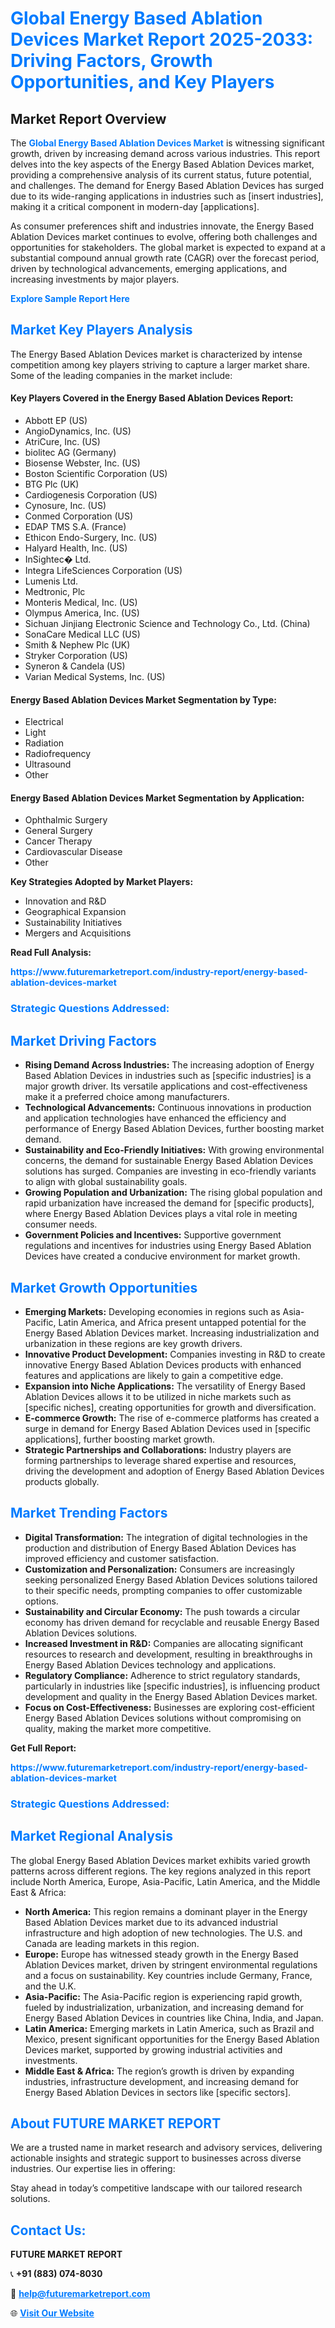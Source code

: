 <h1 style="color: #007BFF;">Global Energy Based Ablation Devices Market Report 2025-2033: Driving Factors, Growth Opportunities, and Key Players</h1>

<section id="overview">
<h2>Market Report Overview</h2>
<p>The <a href="https://www.futuremarketreport.com/industry-report/energy-based-ablation-devices-market" style="color: #007BFF; text-decoration: none;"><strong>Global Energy Based Ablation Devices Market</strong></a> is witnessing significant growth, driven by increasing demand across various industries. This report delves into the key aspects of the Energy Based Ablation Devices market, providing a comprehensive analysis of its current status, future potential, and challenges. The demand for Energy Based Ablation Devices has surged due to its wide-ranging applications in industries such as [insert industries], making it a critical component in modern-day [applications].</p>
<p>As consumer preferences shift and industries innovate, the Energy Based Ablation Devices market continues to evolve, offering both challenges and opportunities for stakeholders. The global market is expected to expand at a substantial compound annual growth rate (CAGR) over the forecast period, driven by technological advancements, emerging applications, and increasing investments by major players.</p>
</section>

<section id="overview">
<p><a href="https://www.futuremarketreport.com/request-sample/reportId=58399" style="color: #007BFF; text-decoration: none;"><strong>Explore Sample Report Here</strong></a></p>
</section>

<section id="key-players">
<h2 style="color: #007BFF;">Market Key Players Analysis</h2>
<p>The Energy Based Ablation Devices market is characterized by intense competition among key players striving to capture a larger market share. Some of the leading companies in the market include:</p>
<h4>Key Players Covered in the Energy Based Ablation Devices Report:</h4>
<ul><li>Abbott EP (US)</li><li>AngioDynamics, Inc. (US)</li><li>AtriCure, Inc. (US)</li><li>biolitec AG (Germany)</li><li>Biosense Webster, Inc. (US)</li><li>Boston Scientific Corporation (US)</li><li>BTG Plc (UK)</li><li>Cardiogenesis Corporation (US)</li><li>Cynosure, Inc. (US)</li><li>Conmed Corporation (US)</li><li>EDAP TMS S.A. (France)</li><li>Ethicon Endo-Surgery, Inc. (US)</li><li>Halyard Health, Inc. (US)</li><li>InSightec� Ltd.</li><li>Integra LifeSciences Corporation (US)</li><li>Lumenis Ltd.</li><li>Medtronic, Plc</li><li>Monteris Medical, Inc. (US)</li><li>Olympus America, Inc. (US)</li><li>Sichuan Jinjiang Electronic Science and Technology Co., Ltd. (China)</li><li>SonaCare Medical LLC (US)</li><li>Smith &amp; Nephew Plc (UK)</li><li>Stryker Corporation (US)</li><li>Syneron &amp; Candela (US)</li><li>Varian Medical Systems, Inc. (US)</li></ul>
<h4>Energy Based Ablation Devices Market Segmentation by Type:</h4>
<ul><li>Electrical</li><li>Light</li><li>Radiation</li><li>Radiofrequency</li><li>Ultrasound</li><li>Other</li></ul>

<h4>Energy Based Ablation Devices Market Segmentation by Application:</h4>
<ul><li>Ophthalmic Surgery</li><li>General Surgery</li><li>Cancer Therapy</li><li>Cardiovascular Disease</li><li>Other</li></ul>
<p><strong>Key Strategies Adopted by Market Players:</strong></p>
<ul>
<li>Innovation and R&D</li>
<li>Geographical Expansion</li>
<li>Sustainability Initiatives</li>
<li>Mergers and Acquisitions</li>
</ul>
</section>

<section>
<p><strong>Read Full Analysis: </strong></p><a href="https://www.futuremarketreport.com/industry-report/energy-based-ablation-devices-market" style="color: #007BFF; text-decoration: none;"><strong>https://www.futuremarketreport.com/industry-report/energy-based-ablation-devices-market</strong></a>
<h3 style="color: #007BFF;">Strategic Questions Addressed:</h3>
</section>

<section id="driving-factors">
<h2 style="color: #007BFF;">Market Driving Factors</h2>
<ul>
<li><strong>Rising Demand Across Industries:</strong> The increasing adoption of Energy Based Ablation Devices in industries such as [specific industries] is a major growth driver. Its versatile applications and cost-effectiveness make it a preferred choice among manufacturers.</li>
<li><strong>Technological Advancements:</strong> Continuous innovations in production and application technologies have enhanced the efficiency and performance of Energy Based Ablation Devices, further boosting market demand.</li>
<li><strong>Sustainability and Eco-Friendly Initiatives:</strong> With growing environmental concerns, the demand for sustainable Energy Based Ablation Devices solutions has surged. Companies are investing in eco-friendly variants to align with global sustainability goals.</li>
<li><strong>Growing Population and Urbanization:</strong> The rising global population and rapid urbanization have increased the demand for [specific products], where Energy Based Ablation Devices plays a vital role in meeting consumer needs.</li>
<li><strong>Government Policies and Incentives:</strong> Supportive government regulations and incentives for industries using Energy Based Ablation Devices have created a conducive environment for market growth.</li>
</ul>
</section>

<section id="growth-opportunities">
<h2 style="color: #007BFF;">Market Growth Opportunities</h2>
<ul>
<li><strong>Emerging Markets:</strong> Developing economies in regions such as Asia-Pacific, Latin America, and Africa present untapped potential for the Energy Based Ablation Devices market. Increasing industrialization and urbanization in these regions are key growth drivers.</li>
<li><strong>Innovative Product Development:</strong> Companies investing in R&D to create innovative Energy Based Ablation Devices products with enhanced features and applications are likely to gain a competitive edge.</li>
<li><strong>Expansion into Niche Applications:</strong> The versatility of Energy Based Ablation Devices allows it to be utilized in niche markets such as [specific niches], creating opportunities for growth and diversification.</li>
<li><strong>E-commerce Growth:</strong> The rise of e-commerce platforms has created a surge in demand for Energy Based Ablation Devices used in [specific applications], further boosting market growth.</li>
<li><strong>Strategic Partnerships and Collaborations:</strong> Industry players are forming partnerships to leverage shared expertise and resources, driving the development and adoption of Energy Based Ablation Devices products globally.</li>
</ul>
</section>

<section id="trending-factors">
<h2 style="color: #007BFF;">Market Trending Factors</h2>
<ul>
<li><strong>Digital Transformation:</strong> The integration of digital technologies in the production and distribution of Energy Based Ablation Devices has improved efficiency and customer satisfaction.</li>
<li><strong>Customization and Personalization:</strong> Consumers are increasingly seeking personalized Energy Based Ablation Devices solutions tailored to their specific needs, prompting companies to offer customizable options.</li>
<li><strong>Sustainability and Circular Economy:</strong> The push towards a circular economy has driven demand for recyclable and reusable Energy Based Ablation Devices solutions.</li>
<li><strong>Increased Investment in R&D:</strong> Companies are allocating significant resources to research and development, resulting in breakthroughs in Energy Based Ablation Devices technology and applications.</li>
<li><strong>Regulatory Compliance:</strong> Adherence to strict regulatory standards, particularly in industries like [specific industries], is influencing product development and quality in the Energy Based Ablation Devices market.</li>
<li><strong>Focus on Cost-Effectiveness:</strong> Businesses are exploring cost-efficient Energy Based Ablation Devices solutions without compromising on quality, making the market more competitive.</li>
</ul>
</section>

<section>
<p><strong>Get Full Report: </strong></p><a href="https://www.futuremarketreport.com/industry-report/energy-based-ablation-devices-market" style="color: #007BFF; text-decoration: none;"><strong>https://www.futuremarketreport.com/industry-report/energy-based-ablation-devices-market</strong></a>
<h3 style="color: #007BFF;">Strategic Questions Addressed:</h3>
</section>


<section id="regional-analysis">
<h2 style="color: #007BFF;">Market Regional Analysis</h2>
<p>The global Energy Based Ablation Devices market exhibits varied growth patterns across different regions. The key regions analyzed in this report include North America, Europe, Asia-Pacific, Latin America, and the Middle East & Africa:</p>
<ul>
<li><strong>North America:</strong> This region remains a dominant player in the Energy Based Ablation Devices market due to its advanced industrial infrastructure and high adoption of new technologies. The U.S. and Canada are leading markets in this region.</li>
<li><strong>Europe:</strong> Europe has witnessed steady growth in the Energy Based Ablation Devices market, driven by stringent environmental regulations and a focus on sustainability. Key countries include Germany, France, and the U.K.</li>
<li><strong>Asia-Pacific:</strong> The Asia-Pacific region is experiencing rapid growth, fueled by industrialization, urbanization, and increasing demand for Energy Based Ablation Devices in countries like China, India, and Japan.</li>
<li><strong>Latin America:</strong> Emerging markets in Latin America, such as Brazil and Mexico, present significant opportunities for the Energy Based Ablation Devices market, supported by growing industrial activities and investments.</li>
<li><strong>Middle East & Africa:</strong> The region’s growth is driven by expanding industries, infrastructure development, and increasing demand for Energy Based Ablation Devices in sectors like [specific sectors].</li>
</ul>
</section>

<footer>
<h2 style="color: #007BFF;">About FUTURE MARKET REPORT</h2>
<p>We are a trusted name in market research and advisory services, delivering actionable insights and strategic support to businesses across diverse industries. Our expertise lies in offering:</p>

<p>Stay ahead in today’s competitive landscape with our tailored research solutions.</p>

<h2 style="color: #007BFF;">Contact Us:</h2>
<p><strong>FUTURE MARKET REPORT</strong></p>
<p>📞 <strong>+91 (883) 074-8030</strong></p>
<p>📧 <strong><a href="mailto:help@futuremarketreport.com" style="color: #007BFF;">help@futuremarketreport.com</a></strong></p>
<p>🌐 <strong><a href="https://www.futuremarketreport.com/" style="color: #007BFF;">Visit Our Website</a></strong></p>
</footer>
